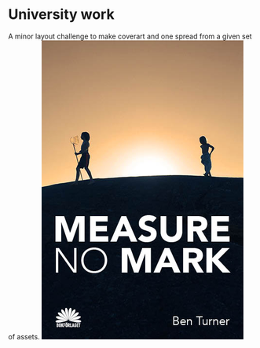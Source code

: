 # University work
A minor layout challenge to make coverart and one spread from a given set of assets.
![coverart](cover_thumbnail.jpg)